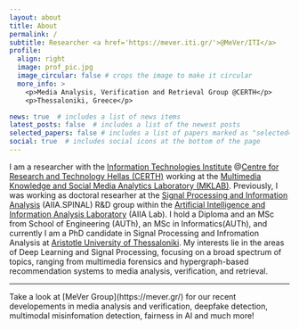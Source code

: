 ```yaml
---
layout: about
title: About
permalink: /
subtitle: Researcher <a href='https://mever.iti.gr/'>@MeVer/ITI</a>
profile:
  align: right
  image: prof_pic.jpg
  image_circular: false # crops the image to make it circular
  more_info: >
    <p>Media Analysis, Verification and Retrieval Group @CERTH</p>
    <p>Thessaloniki, Greece</p>

news: true  # includes a list of news items
latest_posts: false  # includes a list of the newest posts
selected_papers: false # includes a list of papers marked as "selected={true}"
social: true  # includes social icons at the bottom of the page
---
```


I am a researcher with the [Information Technologies Institute](https://www.iti.gr/iti/en/home/) @[Centre for Research and Technology Hellas (CERTH)](https://www.certh.gr/root.en.aspx) working at the [Multimedia Knowledge and Social Media Analytics Laboratory (MKLAB)](https://mklab.iti.gr/). Previously, I was working as doctoral researher at the [Signal Processing and Information Analysis](https://aiia.csd.auth.gr/spinal/) (AIIA.SPINAL) R&D group within the [Artificial Intelligence and Information Analysis Laboratory](https://aiia.csd.auth.gr/)  (AIIA Lab). I hold a Diploma and an MSc from School of Engineering (AUTh), an MSc in Informatics(AUTh), and currently I am a PhD candidate in Signal Processing and Infromation Analysis at [Aristotle University of Thessaloniki](https://www.auth.gr/en/). My interests lie in the areas of Deep Learning and Signal Processing, focusing on a broad spectrum of topics, ranging from multimedia forensics and hypergraph-based recommendation systems to media analysis, verification, and retrieval.


<hr />
Take a look at [MeVer Group](https://mever.gr/) for our recent developements in media analysis and verification, deepfake detection, multimodal misinfomation detection, fairness in AI and much more!
